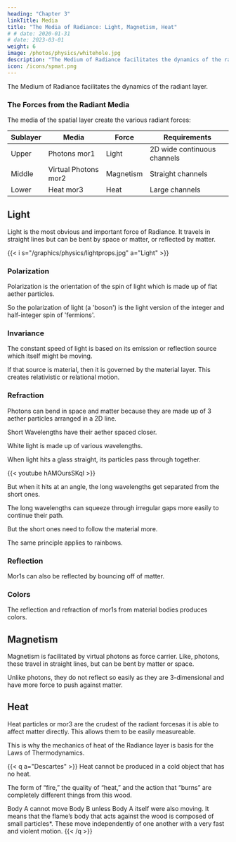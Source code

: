 ```yaml
---
heading: "Chapter 3"
linkTitle: Media
title: "The Media of Radiance: Light, Magnetism, Heat"
# # date: 2020-01-31
# date: 2023-03-01
weight: 6
image: /photos/physics/whitehole.jpg
description: "The Medium of Radiance facilitates the dynamics of the radiant layer"
icon: /icons/spmat.png
---
```



The Medium of Radiance facilitates the dynamics of the radiant layer.


<!-- Physics Name | Superphysics Name | Force | Requirements | Examples
--- | --- | --- | --- | ---  
Photon | mor1 | Light |  | Glass, Still Water
Heat | mor2 | Heat | Large channels for agitation | Hot plasma, Cold Ice
Virtual Photons | mor3 | Magnetism | Tiny straight channels | Magnets, Superconductors -->



<!-- Unlike Physics which treats plasma as a fourth state of matter, Superphysics treats it as non-material in the sense that it has no Strong Force  -->

### The Forces from the Radiant Media

The media of the spatial layer create the various radiant forces:

Sublayer | Media | Force | Requirements
--- | --- | --- | ---
Upper | Photons mor1 | Light | 2D wide continuous channels 
Middle | Virtual Photons mor2 | Magnetism | Straight channels
Lower | Heat mor3 | Heat | Large channels



## Light

Light is the most obvious and important force of Radiance. It travels in straight lines but can be bent by space or matter, or reflected by matter.  


{{< i s="/graphics/physics/lightprops.jpg" a="Light" >}}


### Polarization 

<!-- Mor1s are made up of 2-dimensional aether particles. This allows it to be channeled into a single angle, as polarization. -->

Polarization is the orientation of the spin of light which is made up of flat aether particles. 

So the polarization of light (a 'boson') is the light version of the integer and half-integer spin of 'fermions'. 
 


### Invariance 

The constant speed of light is based on its emission or reflection source which itself might be moving. 

If that source is material, then it is governed by the material layer. This creates relativistic or relational motion. 


### Refraction

Photons can bend in space and matter because they are made up of 3 aether particles arranged in a 2D line.

Short Wavelengths have their aether spaced closer. 

White light is made up of various wavelengths.

When light hits a glass straight, its particles pass through together.

{{< youtube hAMOursSKqI >}}

But when it hits at an angle, the long wavelengths get separated from the short ones. 

The long wavelengths can squeeze through irregular gaps more easily to continue their path. 

But the short ones need to follow the material more. 

The same principle applies to rainbows.

<!-- https://youtu.be/hAMOursSKqI -->

### Reflection 

Mor1s can also be reflected by bouncing off of matter. 


### Colors 

The reflection and refraction of mor1s from material bodies produces colors.  


## Magnetism

Magnetism is facilitated by virtual photons as force carrier. Like, photons, these travel in straight lines, but can be bent by matter or space.

Unlike photons, they do not reflect so easily as they are 3-dimensional and have more force to push against matter.


<!-- In Cartesian-Spinoza Physics, photons differ from electrons since they are shaped by Nature as lines, whereas electrons are shaped as spheres. 

This is why the wavelength of light is obvious, whereas those of electrons are not.  

This feature of light gives its abilities in reflection and refraction, making it unique among the 5 Elements.  -->

## Heat

Heat particles or mor3 are the crudest of the radiant forcesas it is able to affect matter directly. This allows them to be easily measureable. 

This is why the mechanics of heat of the Radiance layer is basis for the Laws of Thermodynamics. 

{{< q a="Descartes" >}}
Heat cannot be produced in a cold object that has no heat. 

The form of “fire,” the quality of “heat,” and the action that “burns” are completely different things from this wood.

Body A cannot move Body B unless Body A itself were also moving. It means that the flame’s body that acts against the wood is composed of small particles*. These move independently of one another with a very fast and violent motion.
{{< /q >}}

